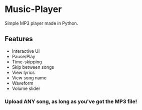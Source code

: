 # Music-Player
Simple MP3 player made in Python.
## Features
- Interactive UI
- Pause/Play
- Time-skipping
- Skip between songs
- View lyrics
- View song name
- Waveform
- Volume slider
### Upload ANY song, as long as you've got the MP3 file!
